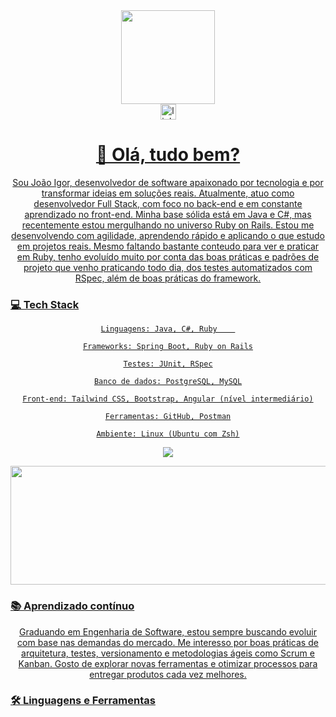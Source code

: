 <div align="center"> <img height="150" src="https://media.giphy.com/media/M9gbBd9nbDrOTu1Mqx/giphy.gif" /> </div>
<div align="center"> <a href="https://www.linkedin.com/in/igor-m-silva/" target="_blank"> <img src="https://img.shields.io/static/v1?message=LinkedIn&logo=linkedin&label=&color=0077B5&logoColor=white&labelColor=&style=for-the-badge" height="25" alt="linkedin logo" /> 
<h1 align="center">👋 Olá, tudo bem?</h1>
Sou João Igor, desenvolvedor de software apaixonado por tecnologia e por transformar ideias em soluções reais. 
Atualmente, atuo como desenvolvedor Full Stack, com foco no back-end e em constante aprendizado no front-end.
Minha base sólida está em Java e C#, mas recentemente estou mergulhando no universo Ruby on Rails. Estou me desenvolvendo com agilidade, aprendendo rápido e aplicando o que estudo em projetos reais.
Mesmo faltando bastante conteudo para ver e praticar em Ruby, tenho evoluído muito por conta das boas práticas e padrões de projeto que venho praticando todo dia, dos testes automatizados com RSpec, além de boas práticas do framework.

  <h3 align="left"> 💻  Tech Stack</h3>

    Linguagens: Java, C#, Ruby    

    Frameworks: Spring Boot, Ruby on Rails

    Testes: JUnit, RSpec

    Banco de dados: PostgreSQL, MySQL

    Front-end: Tailwind CSS, Bootstrap, Angular (nível intermediário)

    Ferramentas: GitHub, Postman

    Ambiente: Linux (Ubuntu com Zsh)
<img src="https://skillicons.dev/icons?i=ruby,rails,java,spring,tailwind,postgres,mysql,postman" /> </p>
<p align="center"><img src="https://github-readme-stats.vercel.app/api/top-langs/?username=JIgor-Silva&layout=compact&theme=tokyonight" width="2000" height="190"/></p>
 <h3 align="left"> 📚 Aprendizado contínuo </h3>

Graduando em Engenharia de Software, estou sempre buscando evoluir com base nas demandas do mercado. Me interesso por boas práticas de arquitetura, testes, versionamento e metodologias ágeis como Scrum e Kanban. Gosto de explorar novas ferramentas e otimizar processos para entregar produtos cada vez melhores.

<h3 align="left">🛠 Linguagens e Ferramentas</h3> <p align="left"> 

<p></p>




